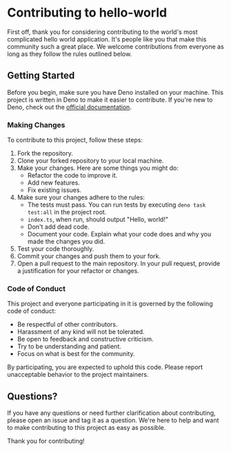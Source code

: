 # Contributing to hello-world

First off, thank you for considering contributing to the world's most complicated hello world application. It's people like you that make this community such a great place. We welcome contributions from everyone as long as they follow the rules outlined below.

## Getting Started

Before you begin, make sure you have Deno installed on your machine. This project is written in Deno to make it easier to contribute. If you're new to Deno, check out the [official documentation](https://deno.land/manual).

### Making Changes

To contribute to this project, follow these steps:

1. Fork the repository.
2. Clone your forked repository to your local machine.
3. Make your changes. Here are some things you might do:
   - Refactor the code to improve it.
   - Add new features.
   - Fix existing issues.
4. Make sure your changes adhere to the rules:
   - The tests must pass. You can run tests by executing `deno task test:all` in the project root.
   - `index.ts`, when run, should output "Hello, world!"
   - Don't add dead code.
   - Document your code. Explain what your code does and why you made the changes you did.
5. Test your code thoroughly.
6. Commit your changes and push them to your fork.
7. Open a pull request to the main repository. In your pull request, provide a justification for your refactor or changes.

### Code of Conduct

This project and everyone participating in it is governed by the following code of conduct:

- Be respectful of other contributors.
- Harassment of any kind will not be tolerated.
- Be open to feedback and constructive criticism.
- Try to be understanding and patient.
- Focus on what is best for the community.

By participating, you are expected to uphold this code. Please report unacceptable behavior to the project maintainers.

## Questions?

If you have any questions or need further clarification about contributing, please open an issue and tag it as a question. We're here to help and want to make contributing to this project as easy as possible.

Thank you for contributing!

